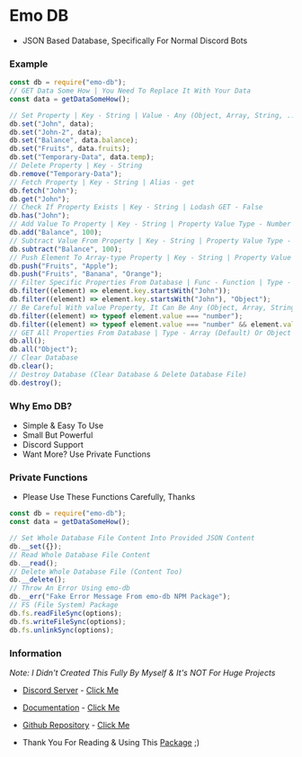 # Emo DB

- JSON Based Database, Specifically For Normal Discord Bots

### Example
```js
const db = require("emo-db");
// GET Data Some How | You Need To Replace It With Your Data
const data = getDataSomeHow();

// Set Property | Key - String | Value - Any (Object, Array, String, ...)
db.set("John", data);
db.set("John-2", data);
db.set("Balance", data.balance);
db.set("Fruits", data.fruits);
db.set("Temporary-Data", data.temp);
// Delete Property | Key - String
db.remove("Temporary-Data");
// Fetch Property | Key - String | Alias - get
db.fetch("John");
db.get("John");
// Check If Property Exists | Key - String | Lodash GET - False
db.has("John");
// Add Value To Property | Key - String | Property Value Type - Number | Value - Number
db.add("Balance", 100);
// Subtract Value From Property | Key - String | Property Value Type - Number | Value - Number
db.subtract("Balance", 100);
// Push Element To Array-type Property | Key - String | Property Value Type - Array | Value - Any (Object, Array, String, ...)
db.push("Fruits", "Apple");
db.push("Fruits", "Banana", "Orange");
// Filter Specific Properties From Database | Func - Function | Type - Array (Default) Or Object
db.filter((element) => element.key.startsWith("John"));
db.filter((element) => element.key.startsWith("John"), "Object");
// Be Careful With value Property, It Can Be Any (Object, Array, String, ...) So Check Type Before Checking Anything
db.filter((element) => typeof element.value === "number");
db.filter((element) => typeof element.value === "number" && element.value === 0);
// GET All Properties From Database | Type - Array (Default) Or Object
db.all();
db.all("Object");
// Clear Database
db.clear();
// Destroy Database (Clear Database & Delete Database File)
db.destroy();
```

### Why Emo DB?

- Simple & Easy To Use
- Small But Powerful
- Discord Support
- Want More? Use Private Functions

### Private Functions

- Please Use These Functions Carefully, Thanks

```js
const db = require("emo-db");
const data = getDataSomeHow();

// Set Whole Database File Content Into Provided JSON Content
db.__set({});
// Read Whole Database File Content
db.__read();
// Delete Whole Database File (Content Too)
db.__delete();
// Throw An Error Using emo-db
db.__err("Fake Error Message From emo-db NPM Package");
// FS (File System) Package
db.fs.readFileSync(options);
db.fs.writeFileSync(options);
db.fs.unlinkSync(options);
```

### Information

_Note: I Didn't Created This Fully By Myself & It's NOT For Huge Projects_

- [Discord Server](https://bit.ly/34tvqau) - [Click Me](https://discord.gg/c39gWkYDk5)

- [Documentation](https://bit.ly/34tvqau) - [Click Me](https://github.com/LegendaryEmoji/emo-db/wiki)

- [Github Repository](https://bit.ly/34tvqau) - [Click Me](https://github.com/LegendaryEmoji/emo-db/)

- Thank You For Reading & Using This [Package](https://www.npmjs.com/package/emo-db) ;)